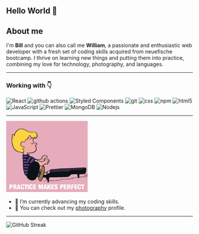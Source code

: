 ## Hello World 👋

## About me

I'm **Bill** and you can also call me **William**, a passionate and enthusiastic web developer with a fresh set of coding skills acquired from neuefische bootcamp. 
I thrive on learning new things and putting them into practice, combining my love for technology, photography, and languages. 

---
### Working with 👇
<p>
  <img alt="React" src="https://img.shields.io/badge/-React-45b8d8?style=flat-badge&logo=react&logoColor=white" />
  <img alt="github actions" src="https://img.shields.io/badge/-Github_Actions-2088FF?style=flat-badge&logo=github-actions&logoColor=white" />
  <img alt="Styled Components" src="https://img.shields.io/badge/-Styled_Components-db7092?style=flat-badge&logo=styled-components&logoColor=white" />
  <img alt="git" src="https://img.shields.io/badge/-Git-F05032?style=flat-badge&logo=git&logoColor=white" />
  <img alt="css" src="https://img.shields.io/badge/CSS-239120?&style=flat-the-badge&logo=css3&logoColor=white" />
  <img alt="npm" src="https://img.shields.io/badge/-NPM-CB3837?style=flat-badge&logo=npm&logoColor=white" />
  <img alt="html5" src="https://img.shields.io/badge/-HTML5-E34F26?style=flat-badge&logo=html5&logoColor=white" />
  <img alt="JavaScript" src="https://img.shields.io/badge/JavaScript-323330?style=flat-the-badge&logo=javascript&logoColor=F7DF1E"/>
  <img alt="Prettier" src="https://img.shields.io/badge/-Prettier-F7B93E?style=flat-badge&logo=prettier&logoColor=white" />
  <img alt="MongoDB" src="https://img.shields.io/badge/-MongoDB-13aa52?style=flat-badge&logo=mongodb&logoColor=white" />
  <img alt="Nodejs" src="https://img.shields.io/badge/-Nodejs-43853d?style=flat-badge&logo=Node.js&logoColor=white" />
</p>

---
![alt]( https://github.com/mulewile/mulewile/blob/main/peanuts-schroeder.gif "Practice")


- 📝 I’m currently advancing my coding skills.
- 📸 You can check out my [photography](https://youpic.com/photographer/mulewile/) profile.
---

![GitHub Streak](https://github-readme-streak-stats.herokuapp.com/?user=mulewile)
<!--
**mulewile/mulewile** is a ✨ _special_ ✨ repository because its `README.md` (this file) appears on your GitHub profile.


Here are some ideas to get you started:

- 🔭 I’m currently working on ...
- 🌱 I’m currently learning ...
- 👯 I’m looking to collaborate on ...
- 🤔 I’m looking for help with ...
- 💬 Ask me about ...
- 📫 How to reach me: ...
- 😄 Pronouns: ...
- ⚡ Fun fact: ...
-->
